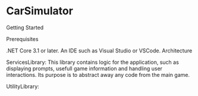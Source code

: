 # CarSimulator

Getting Started

Prerequisites

.NET Core 3.1 or later. An IDE such as Visual Studio or VSCode.
Architecture

ServicesLibrary: This library contains logic for the application, such as displaying prompts, usefull game information and handling user interactions.
Its purpose is to abstract away any code from the main game.

UtilityLibrary: 

